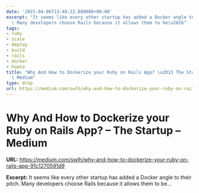 ```yaml
---
date: '2021-04-06T13:40:22.880000+00:00'
excerpt: "It seems like every other startup has added a Docker angle to their pitch.\
  \ Many developers choose Rails because it allows them to be\u2026"
tags:
- ruby
- scale
- deploy
- build
- rails
- docker
- howto
title: "Why And How to Dockerize your Ruby on Rails App? \u2013 The Startup \u2013\
  \ Medium"
type: drop
url: https://medium.com/swlh/why-and-how-to-dockerize-your-ruby-on-rails-app-91c1270591d9
---
```


# Why And How to Dockerize your Ruby on Rails App? – The Startup – Medium

**URL:** https://medium.com/swlh/why-and-how-to-dockerize-your-ruby-on-rails-app-91c1270591d9

**Excerpt:** It seems like every other startup has added a Docker angle to their pitch. Many developers choose Rails because it allows them to be…
